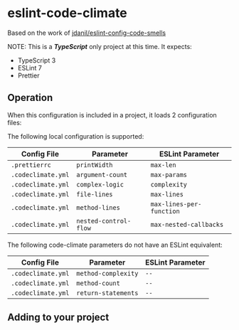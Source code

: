 # eslint-code-climate

Based on the work of [jdanil/eslint-config-code-smells](https://github.com/jdanil/eslint-config-code-smells)

NOTE: This is a _**TypeScript**_ only project at this time. It expects:

- TypeScript 3
- ESLint 7
- Prettier

## Operation

When this configuration is included in a project, it loads 2 configuration files:

The following local configuration is supported:

| Config File        | Parameter             | ESLint Parameter         |
| ------------------ | --------------------- | ------------------------ |
| `.prettierrc`      | `printWidth`          | `max-len`                |
| `.codeclimate.yml` | `argument-count`      | `max-params`             |
| `.codeclimate.yml` | `complex-logic`       | `complexity`             |
| `.codeclimate.yml` | `file-lines`          | `max-lines`              |
| `.codeclimate.yml` | `method-lines`        | `max-lines-per-function` |
| `.codeclimate.yml` | `nested-control-flow` | `max-nested-callbacks`   |

The following code-climate parameters do not have an ESLint equivalent:

| Config File        | Parameter           | ESLint Parameter |
| ------------------ | ------------------- | ---------------- |
| `.codeclimate.yml` | `method-complexity` | `--`             |
| `.codeclimate.yml` | `method-count`      | `--`             |
| `.codeclimate.yml` | `return-statements` | `--`             |

## Adding to your project
